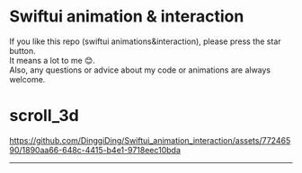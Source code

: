# Swiftui animation & interaction

If you like this repo (swiftui animations&interaction), please press the star button.  
It means a lot to me 😊.  
Also, any questions or advice about my code or animations are always welcome.    



# scroll_3d
https://github.com/DinggiDing/Swiftui_animation_interaction/assets/77246590/1890aa66-648c-4415-b4e1-9718eec10bda 

- - -
